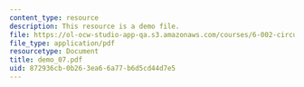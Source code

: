 ```yaml
---
content_type: resource
description: This resource is a demo file.
file: https://ol-ocw-studio-app-qa.s3.amazonaws.com/courses/6-002-circuits-and-electronics-spring-2007/872936cb0b263ea66a77b6d5cd44d7e5_demo_07.pdf
file_type: application/pdf
resourcetype: Document
title: demo_07.pdf
uid: 872936cb-0b26-3ea6-6a77-b6d5cd44d7e5
---
```

